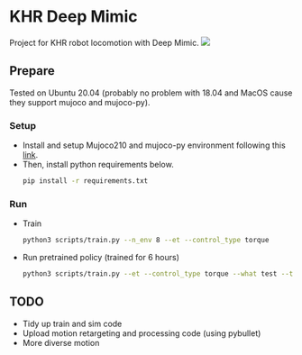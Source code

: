 # KHR Deep Mimic 

Project for KHR robot locomotion with Deep Mimic.
![](https://github.com/ojh6404/lecture2023/asset/khr_mimic.gif)
## Prepare
Tested on Ubuntu 20.04 (probably no problem with 18.04 and MacOS cause they support mujoco and mujoco-py).

### Setup
- Install and setup Mujoco210 and mujoco-py environment following this [link](https://gist.githubusercontent.com/saratrajput/60b1310fe9d9df664f9983b38b50d5da/raw/4b3ab6af7de1f336f75fbfa0d93116e8d5d1bbc4/mujoco_py_install_instructions.md).
- Then, install python requirements below.
    ```bash
    pip install -r requirements.txt
    ```
### Run
- Train
    ```bash
    python3 scripts/train.py --n_env 8 --et --control_type torque
    ```
- Run pretrained policy (trained for 6 hours) 
    ```bash
    python3 scripts/train.py --et --control_type torque --what test --trial 17
    ```

## TODO
- Tidy up train and sim code
- Upload motion retargeting and processing code (using pybullet)
- More diverse motion
